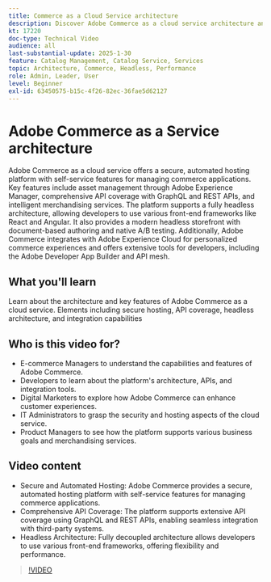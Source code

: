 ```yaml
---
title: Commerce as a Cloud Service architecture
description: Discover Adobe Commerce as a cloud service architecture and key features for scalable, secure, and flexible e-commerce solutions.
kt: 17220
doc-type: Technical Video
audience: all
last-substantial-update: 2025-1-30
feature: Catalog Management, Catalog Service, Services
topic: Architecture, Commerce, Headless, Performance
role: Admin, Leader, User
level: Beginner
exl-id: 63450575-b15c-4f26-82ec-36fae5d62127
---
```

# Adobe Commerce as a Service architecture

Adobe Commerce as a cloud service offers a secure, automated hosting platform with self-service features for managing commerce applications. Key features include asset management through Adobe Experience Manager, comprehensive API coverage with GraphQL and REST APIs, and intelligent merchandising services. The platform supports a fully headless architecture, allowing developers to use various front-end frameworks like React and Angular. It also provides a modern headless storefront with document-based authoring and native A/B testing. Additionally, Adobe Commerce integrates with Adobe Experience Cloud for personalized commerce experiences and offers extensive tools for developers, including the Adobe Developer App Builder and API mesh. 

## What you'll learn

Learn about the architecture and key features of Adobe Commerce as a cloud service. Elements including secure hosting, API coverage, headless architecture, and integration capabilities

## Who is this video for?

* E-commerce Managers to understand the capabilities and features of Adobe Commerce.
* Developers to learn about the platform's architecture, APIs, and integration tools.
* Digital Marketers to explore how Adobe Commerce can enhance customer experiences.
* IT Administrators to grasp the security and hosting aspects of the cloud service.
* Product Managers to see how the platform supports various business goals and merchandising services.

## Video content

* Secure and Automated Hosting: Adobe Commerce provides a secure, automated hosting platform with self-service features for managing commerce applications.
* Comprehensive API Coverage: The platform supports extensive API coverage using GraphQL and REST APIs, enabling seamless integration with third-party systems.
* Headless Architecture: Fully decoupled architecture allows developers to use various front-end frameworks, offering flexibility and performance.

>[!VIDEO](https://video.tv.adobe.com/v/3443232?learn=on)
